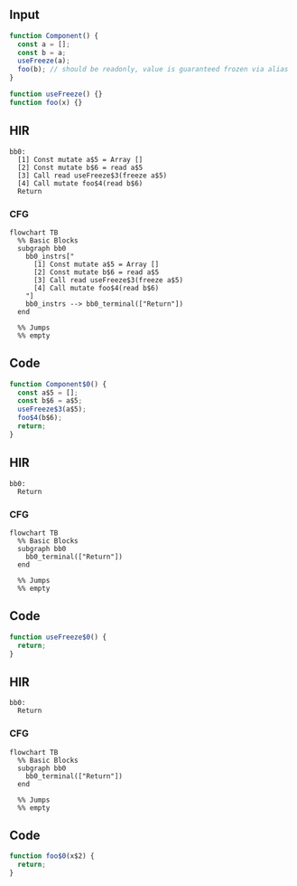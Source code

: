 
## Input

```javascript
function Component() {
  const a = [];
  const b = a;
  useFreeze(a);
  foo(b); // should be readonly, value is guaranteed frozen via alias
}

function useFreeze() {}
function foo(x) {}

```

## HIR

```
bb0:
  [1] Const mutate a$5 = Array []
  [2] Const mutate b$6 = read a$5
  [3] Call read useFreeze$3(freeze a$5)
  [4] Call mutate foo$4(read b$6)
  Return
```

### CFG

```mermaid
flowchart TB
  %% Basic Blocks
  subgraph bb0
    bb0_instrs["
      [1] Const mutate a$5 = Array []
      [2] Const mutate b$6 = read a$5
      [3] Call read useFreeze$3(freeze a$5)
      [4] Call mutate foo$4(read b$6)
    "]
    bb0_instrs --> bb0_terminal(["Return"])
  end

  %% Jumps
  %% empty
```

## Code

```javascript
function Component$0() {
  const a$5 = [];
  const b$6 = a$5;
  useFreeze$3(a$5);
  foo$4(b$6);
  return;
}

```
## HIR

```
bb0:
  Return
```

### CFG

```mermaid
flowchart TB
  %% Basic Blocks
  subgraph bb0
    bb0_terminal(["Return"])
  end

  %% Jumps
  %% empty
```

## Code

```javascript
function useFreeze$0() {
  return;
}

```
## HIR

```
bb0:
  Return
```

### CFG

```mermaid
flowchart TB
  %% Basic Blocks
  subgraph bb0
    bb0_terminal(["Return"])
  end

  %% Jumps
  %% empty
```

## Code

```javascript
function foo$0(x$2) {
  return;
}

```
      